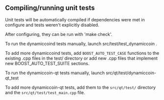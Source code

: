 Compiling/running unit tests
------------------------------------

Unit tests will be automatically compiled if dependencies were met in configure
and tests weren't explicitly disabled.

After configuring, they can be run with 'make check'.

To run the dynamiccoind tests manually, launch src/test/test_dynamiccoin .

To add more dynamiccoind tests, add `BOOST_AUTO_TEST_CASE` functions to the existing
.cpp files in the test/ directory or add new .cpp files that
implement new BOOST_AUTO_TEST_SUITE sections.

To run the dynamiccoin-qt tests manually, launch src/qt/test/dynamiccoin-qt_test

To add more dynamiccoin-qt tests, add them to the `src/qt/test/` directory and
the `src/qt/test/test_main.cpp` file.
